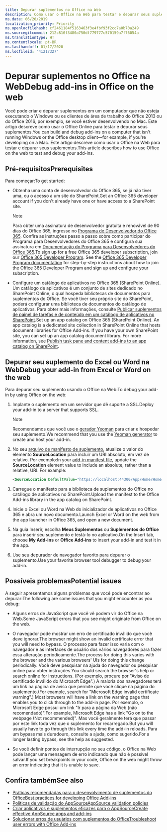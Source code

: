 ```yaml
---
title: Depurar suplementos no Office na Web
description: Como usar o Office na Web para testar e depurar seus suplementos.
ms.date: 06/20/2019
localization_priority: Priority
ms.openlocfilehash: cf2461184f5163463f3e4fbf93f2cc7a0b70a249
ms.sourcegitcommit: 212c810f3480a750df779777c570159a7f76054a
ms.translationtype: HT
ms.contentlocale: pt-BR
ms.lasthandoff: 01/17/2020
ms.locfileid: "41217327"
---
```

# <a name="debug-add-ins-in-office-on-the-web"></a><span data-ttu-id="065fc-103">Depurar suplementos no Office na Web</span><span class="sxs-lookup"><span data-stu-id="065fc-103">Debug add-ins in Office on the web</span></span>


<span data-ttu-id="065fc-104">Você pode criar e depurar suplementos em um computador que não esteja executando o Windows ou os clientes de área de trabalho do Office 2013 ou do Office 2016, por exemplo, se você estiver desenvolvendo no Mac. Este artigo descreve como usar o Office Online para testar e depurar seus suplementos.</span><span class="sxs-lookup"><span data-stu-id="065fc-104">You can build and debug add-ins on a computer that isn't running Windows or the Office desktop client&mdash;for example, if you're developing on a Mac.</span></span> <span data-ttu-id="065fc-105">Este artigo descreve como usar o Office na Web para testar e depurar seus suplementos.</span><span class="sxs-lookup"><span data-stu-id="065fc-105">This article describes how to use Office on the web to test and debug your add-ins.</span></span> 

## <a name="prerequisites"></a><span data-ttu-id="065fc-106">Pré-requisitos</span><span class="sxs-lookup"><span data-stu-id="065fc-106">Prerequisites</span></span>

<span data-ttu-id="065fc-107">Para começar:</span><span class="sxs-lookup"><span data-stu-id="065fc-107">To get started:</span></span>

- <span data-ttu-id="065fc-108">Obtenha uma conta de desenvolvedor do Office 365, se já não tiver uma, ou o acesso a um site do SharePoint.</span><span class="sxs-lookup"><span data-stu-id="065fc-108">Get an Office 365 developer account if you don't already have one or have access to a SharePoint site.</span></span>

  > [!NOTE]
  > <span data-ttu-id="065fc-p102">Para obter uma assinatura de desenvolvedor gratuita e renovável de 90 dias do Office 365, ingresse no [Programa de Desenvolvedor do Office 365](https://developer.microsoft.com/office/dev-program). Confira as instruções passo a passo sobre como participar do Programa para Desenvolvedores do Office 365 e configura sua assinatura em [Documentação do Programa para Desenvolvedores do Office 365](/office/developer-program/office-365-developer-program).</span><span class="sxs-lookup"><span data-stu-id="065fc-p102">To sign up for a free Office 365 developer subscription, join our [Office 365 Developer Program](https://developer.microsoft.com/office/dev-program). See the [Office 365 Developer Program documentation](/office/developer-program/office-365-developer-program) for step-by-step instructions about how to join the Office 365 Developer Program and sign up and configure your subscription.</span></span>

- <span data-ttu-id="065fc-p103">Configure um catálogo de aplicativos no Office 365 (SharePoint Online). Um catálogo de aplicativos é um conjunto de sites dedicado no SharePoint Online, o qual hospeda bibliotecas de documentos para suplementos do Office. Se você tiver seu próprio site do SharePoint, poderá configurar uma biblioteca de documentos do catálogo de aplicativos. Para obter mais informações, consulte [Publicar suplementos de painel de tarefas e de conteúdo em um catálogo de aplicativos no SharePoint](../publish/publish-task-pane-and-content-add-ins-to-an-add-in-catalog.md).</span><span class="sxs-lookup"><span data-stu-id="065fc-p103">Set up an app catalog on Office 365 (SharePoint Online). An app catalog is a dedicated site collection in SharePoint Online that hosts document libraries for Office Add-ins. If you have your own SharePoint site, you can set up an app catalog document library. For more information, see [Publish task pane and content add-ins to an app catalog on SharePoint](../publish/publish-task-pane-and-content-add-ins-to-an-add-in-catalog.md).</span></span>


## <a name="debug-your-add-in-from-excel-or-word-on-the-web"></a><span data-ttu-id="065fc-114">Depurar seu suplemento do Excel ou Word na Web</span><span class="sxs-lookup"><span data-stu-id="065fc-114">Debug your add-in from Excel or Word on the web</span></span>

<span data-ttu-id="065fc-115">Para depurar seu suplemento usando o Office na Web:</span><span class="sxs-lookup"><span data-stu-id="065fc-115">To debug your add-in by using Office on the web:</span></span>

1. <span data-ttu-id="065fc-116">Implante o suplemento em um servidor que dê suporte a SSL.</span><span class="sxs-lookup"><span data-stu-id="065fc-116">Deploy your add-in to a server that supports SSL.</span></span>

    > [!NOTE]
    > <span data-ttu-id="065fc-117">Recomendamos que você use o [gerador Yeoman](https://github.com/OfficeDev/generator-office) para criar e hospedar seu suplemento.</span><span class="sxs-lookup"><span data-stu-id="065fc-117">We recommend that you use the [Yeoman generator](https://github.com/OfficeDev/generator-office) to create and host your add-in.</span></span>

2. <span data-ttu-id="065fc-p104">No seu [arquivo de manifesto de suplemento](../develop/add-in-manifests.md), atualize o valor do elemento **SourceLocation** para incluir um URI absoluto, em vez de relativo. Por exemplo:</span><span class="sxs-lookup"><span data-stu-id="065fc-p104">In your [add-in manifest file](../develop/add-in-manifests.md), update the **SourceLocation** element value to include an absolute, rather than a relative, URI. For example:</span></span>

    ```xml
    <SourceLocation DefaultValue="https://localhost:44300/App/Home/Home.html" />
    ```

3. <span data-ttu-id="065fc-120">Carregue o manifesto para a biblioteca de suplementos do Office no catálogo de aplicativos no SharePoint.</span><span class="sxs-lookup"><span data-stu-id="065fc-120">Upload the manifest to the Office Add-ins library in the app catalog on SharePoint.</span></span>

4. <span data-ttu-id="065fc-121">Inicie o Excel ou Word na Web do inicializador de aplicativos no Office 365 e abra um novo documento.</span><span class="sxs-lookup"><span data-stu-id="065fc-121">Launch Excel or Word on the web from the app launcher in Office 365, and open a new document.</span></span>

5. <span data-ttu-id="065fc-122">Na guia Inserir, escolha **Meus Suplementos** ou **Suplementos do Office** para inserir seu suplemento e testá-lo no aplicativo.</span><span class="sxs-lookup"><span data-stu-id="065fc-122">On the Insert tab, choose  **My Add-ins** or **Office Add-ins** to insert your add-in and test it in the app.</span></span>

6. <span data-ttu-id="065fc-123">Use seu depurador de navegador favorito para depurar o suplemento.</span><span class="sxs-lookup"><span data-stu-id="065fc-123">Use your favorite browser tool debugger to debug your add-in.</span></span>

## <a name="potential-issues"></a><span data-ttu-id="065fc-124">Possíveis problemas</span><span class="sxs-lookup"><span data-stu-id="065fc-124">Potential issues</span></span>

<span data-ttu-id="065fc-125">A seguir apresentamos alguns problemas que você pode encontrar ao depurar:</span><span class="sxs-lookup"><span data-stu-id="065fc-125">The following are some issues that you might encounter as you debug:</span></span>

- <span data-ttu-id="065fc-126">Alguns erros de JavaScript que você vê podem vir do Office na Web.</span><span class="sxs-lookup"><span data-stu-id="065fc-126">Some JavaScript errors that you see might originate from Office on the web.</span></span>

- <span data-ttu-id="065fc-127">O navegador pode mostrar um erro de certificado inválido que você deve ignorar.</span><span class="sxs-lookup"><span data-stu-id="065fc-127">The browser might show an invalid certificate error that you will need to bypass.</span></span> <span data-ttu-id="065fc-128">O processo para fazer isso varia com o navegador e as interfaces de usuário dos vários navegadores para fazer essa alteração periodicamente.</span><span class="sxs-lookup"><span data-stu-id="065fc-128">The process for doing this varies with the browser and the various browsers' UIs for doing this change periodically.</span></span> <span data-ttu-id="065fc-129">Você deve pesquisar na ajuda do navegador ou pesquisar online para obter instruções.</span><span class="sxs-lookup"><span data-stu-id="065fc-129">You should search the browser's help or search online for instructions.</span></span> <span data-ttu-id="065fc-130">(Por exemplo, procure por "Aviso de certificado inválido do Microsoft Edge".) A maioria dos navegadores terá um link na página de aviso que permite que você clique na página do suplemento.</span><span class="sxs-lookup"><span data-stu-id="065fc-130">(For example, search for "Microsoft Edge invalid certificate warning".) Most browsers will have a link on the warning page that enables you to click through to the add-in page.</span></span> <span data-ttu-id="065fc-131">Por exemplo, o Microsoft Edge possui um link "Ir para a página da Web (não recomendado)".</span><span class="sxs-lookup"><span data-stu-id="065fc-131">For example, Microsoft Edge has a link "Go on to the webpage (Not recommended)".</span></span> <span data-ttu-id="065fc-132">Mas você geralmente terá que passar por este link toda vez que o suplemento for recarregado.</span><span class="sxs-lookup"><span data-stu-id="065fc-132">But you will usually have to go through this link every time the add-in reloads.</span></span> <span data-ttu-id="065fc-133">Para um bypass mais duradouro, consulte a ajuda, como sugerido.</span><span class="sxs-lookup"><span data-stu-id="065fc-133">For a longer lasting bypass, see the help as suggested.</span></span>

- <span data-ttu-id="065fc-134">Se você definir pontos de interrupção no seu código, o Office na Web pode lançar uma mensagem de erro indicando que não é possível salvar.</span><span class="sxs-lookup"><span data-stu-id="065fc-134">If you set breakpoints in your code, Office on the web might throw an error indicating that it is unable to save.</span></span>

## <a name="see-also"></a><span data-ttu-id="065fc-135">Confira também</span><span class="sxs-lookup"><span data-stu-id="065fc-135">See also</span></span>

- [<span data-ttu-id="065fc-136">Práticas recomendadas para o desenvolvimento de suplementos do Office</span><span class="sxs-lookup"><span data-stu-id="065fc-136">Best practices for developing Office Add-ins</span></span>](../concepts/add-in-development-best-practices.md)
- [<span data-ttu-id="065fc-137">Políticas de validação do AppSource</span><span class="sxs-lookup"><span data-stu-id="065fc-137">AppSource validation policies</span></span>](/office/dev/store/validation-policies)  
- [<span data-ttu-id="065fc-138">Criar aplicativos e suplementos eficazes para o AppSource</span><span class="sxs-lookup"><span data-stu-id="065fc-138">Create effective AppSource apps and add-ins</span></span>](/office/dev/store/create-effective-office-store-listings)  
- [<span data-ttu-id="065fc-139">Solucionar erros de usuários com suplementos do Office</span><span class="sxs-lookup"><span data-stu-id="065fc-139">Troubleshoot user errors with Office Add-ins</span></span>](testing-and-troubleshooting.md)
    
